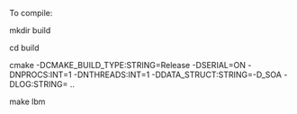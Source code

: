 To compile:


mkdir build

cd build

cmake -DCMAKE_BUILD_TYPE:STRING=Release -DSERIAL=ON -DNPROCS:INT=1 -DNTHREADS:INT=1 -DDATA_STRUCT:STRING=-D_SOA -DLOG:STRING= ..

make lbm